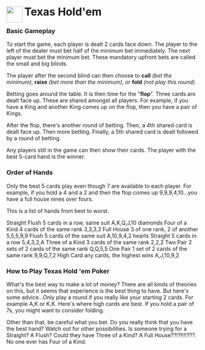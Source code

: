 
<h1>
	<img src="~/icon.svg" style="float: left; width: 42px; margin: 3px 5px 0 0;">
	Texas Hold'em
</h1>

### Basic Gameplay

To start the game, each player is dealt 2 cards face down.
The player to the left of the dealer must bet half of the
minimum bet immediately. The next player must bet the
minimum bet. These mandatory upfront bets are called the
small and big blinds.

The player after the second blind can then choose to **call**
_(bet the minimum)_, **raise** _(bet more than the minimum)_, or
**fold** _(not play this round)_.

Betting goes around the table. It is then time for the
"**flop**". Three cards are dealt face up. These are shared
amongst all players. For example, if you have a King and
another King comes up on the flop, then you have a pair of
Kings.

After the flop, there's another round of betting. Then, a
4th shared card is dealt face up. Then more betting.
Finally, a 5th shared card is dealt followed by a round of
betting.

Any players still in the game can then show their cards.
The player with the best 5-card hand is the winner.

### Order of Hands

Only the best 5 cards play even though 7 are available to
each player. For example, if you hold a 4 and a 2 and then
the flop comes up 9,9,9,4,10...you have a full house nines
over fours.

This is a list of hands from best to worst.

Straight Flush  5 cards in a row, same suit        A,K,Q,J,10 diamonds
Four of a Kind  4 cards of the same rank            3,3,3,3
Full House      3 of one rank, 2 of another        5,5,5,9,9
Flush           5 cards of the same suit           A,10,9,4,2 hearts
Straight        5 cards in a row                   5,4,3,2,A
Three of a Kind 3 cards of the same rank             2,2,2
Two Pair        2 sets of 2 cards of the same rank  Q,Q,5,5
One Pair        1 set of 2 cards of the same rank  9,9,Q,7,2
High Card       any cards, the highest wins        A,J,10,9,2

### How to Play Texas Hold 'em Poker

What's the best way to make a lot of money? There are all
kinds of theories on this, but it seems that experience is
the best thing to have. But here's some advice...Only play
a round if you really like your starting 2 cards. For
example A,K or K,K. Here's where high cards are best. If
you hold a pair of 7s, you might want to consider folding.

Other than that, be careful what you bet. Do you really
think that you have the best hand? Watch out for other
possibilities. Is someone trying for a Straight? A Flush?
Could they have Three of a Kind? A Full House??!?!!!!???.
No one ever has Four of a Kind.
